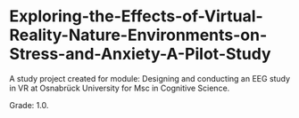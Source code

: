 # Exploring-the-Effects-of-Virtual-Reality-Nature-Environments-on-Stress-and-Anxiety-A-Pilot-Study

A study project created for module: Designing and conducting an EEG study in VR at Osnabrück University for Msc in Cognitive Science.

Grade: 1.0.
